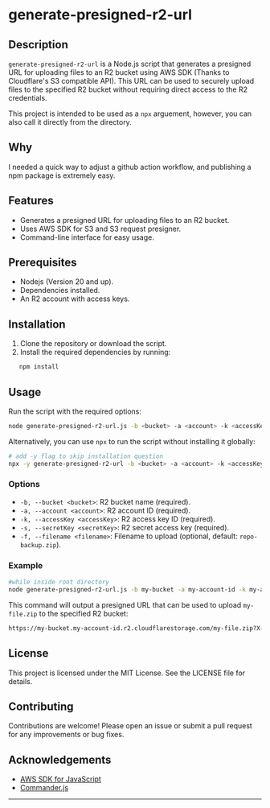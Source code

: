 # generate-presigned-r2-url

## Description

`generate-presigned-r2-url` is a Node.js script that generates a presigned URL for uploading files to an R2 bucket using AWS SDK (Thanks to Cloudflare's S3 compatible API). This URL can be used to securely upload files to the specified R2 bucket without requiring direct access to the R2 credentials.

This project is intended to be used as a `npx` arguement, however, you can also call it directly from the directory.

## Why

I needed a quick way to adjust a github action workflow, and publishing a npm package is extremely easy.

## Features

-  Generates a presigned URL for uploading files to an R2 bucket.
-  Uses AWS SDK for S3 and S3 request presigner.
-  Command-line interface for easy usage.

## Prerequisites

-  Nodejs (Version 20 and up).
-  Dependencies installed.
-  An R2 account with access keys.

## Installation

1. Clone the repository or download the script.
2. Install the required dependencies by running:

```sh
   npm install
```

## Usage

Run the script with the required options:

```sh
node generate-presigned-r2-url.js -b <bucket> -a <account> -k <accessKey> -s <secretKey> [-f <filename>]
```

Alternatively, you can use `npx` to run the script without installing it globally:

```sh
# add -y flag to skip installation question
npx -y generate-presigned-r2-url -b <bucket> -a <account> -k <accessKey> -s <secretKey> [-f <filename>]
```

### Options

-  `-b, --bucket <bucket>`: R2 bucket name (required).
-  `-a, --account <account>`: R2 account ID (required).
-  `-k, --accessKey <accessKey>`: R2 access key ID (required).
-  `-s, --secretKey <secretKey>`: R2 secret access key (required).
-  `-f, --filename <filename>`: Filename to upload (optional, default: `repo-backup.zip`).

### Example

```sh
#while inside root directory
node generate-presigned-r2-url.js -b my-bucket -a my-account-id -k my-access-key -s my-secret-key -f my-file.zip
```

This command will output a presigned URL that can be used to upload `my-file.zip` to the specified R2 bucket:

```sh
https://my-bucket.my-account-id.r2.cloudflarestorage.com/my-file.zip?X-Amz-Algorithm=AWS4-HMAC-SHA256&X-Amz-Content-Sha256=UNSIGNED-PAYLOAD&X-Amz-Credential=my-access-key%2F20240812%2Fauto%2Fs3%2Faws4_request&X-Amz-Date=20240812T153313Z&X-Amz-Expires=1800&X-Amz-Signature=7714bd43f0b5ed892e3e74c52131bde0dcfd6d38f2342dcfeee4d96cda89dd78&X-Amz-SignedHeaders=host&x-id=PutObject
```

## License

This project is licensed under the MIT License. See the LICENSE file for details.

## Contributing

Contributions are welcome! Please open an issue or submit a pull request for any improvements or bug fixes.

## Acknowledgements

-  [AWS SDK for JavaScript](https://github.com/aws/aws-sdk-js-v3)
-  [Commander.js](https://github.com/tj/commander.js/)

---
